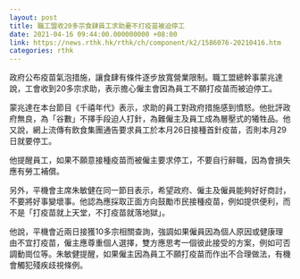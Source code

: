```yaml
---
layout: post
title: 職工盟收20多宗食肆員工求助憂不打疫苗被迫停工
date: 2021-04-16 09:44:00.000000000 +08:00
link: https://news.rthk.hk/rthk/ch/component/k2/1586076-20210416.htm
categories: rthk
---
```


政府公布疫苗氣泡措施，讓食肆有條件逐步放寬營業限制。職工盟總幹事蒙兆達說，工會收到20多宗求助，表示擔心僱主會因為員工不願打疫苗而被迫停工。

蒙兆達在本台節目《千禧年代》表示，求助的員工對政府措施感到憤怒。他批評政府無良，為「谷數」不擇手段迫人打針，為難僱主及員工成為層壓式的犧牲品。他又說，網上流傳有飲食集團通告要求員工於本月26日接種首針疫苗，否則本月29日就要停工。

他提醒員工，如果不願意接種疫苗而被僱主要求停工，不要自行辭職，因為會損失應有勞工補償。

另外，平機會主席朱敏健在同一節目表示，希望政府、僱主及僱員能夠好好商討，不要將好事變壞事。他認為應採取正面方向鼓勵市民接種疫苗，例如提供便利，而不是「打疫苗就上天堂，不打疫苗就落地獄」。

他說，平機會近兩日接獲10多宗相關查詢，強調如果僱員因為個人原因或健康理由不宜打疫苗，僱主應尊重個人選擇，雙方應思考一個彼此接受的方案，例如可否調動崗位等。朱敏健提醒，如果僱主因為員工不願打疫苗而作出不合理做法，有機會觸犯殘疾歧視條例。
